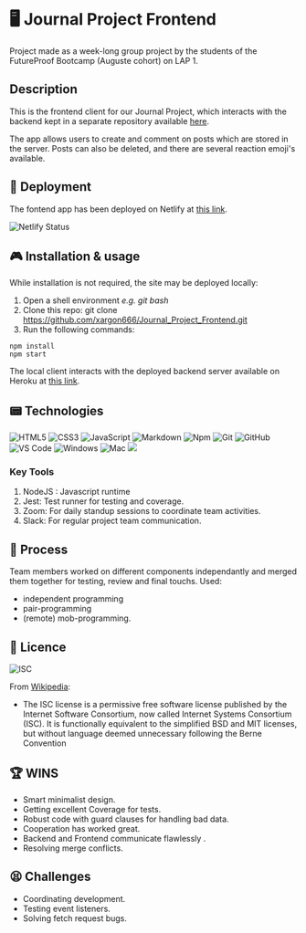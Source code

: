 
# 🖥 Journal Project Frontend
Project made as a week-long group project by the students of the FutureProof Bootcamp (Auguste cohort) on LAP 1.

## Description
This is the frontend client for our Journal Project, which interacts with the backend kept in a separate repository available [here](https://github.com/xargon666/Journal_Project_Backend).

The app allows users to create and comment on posts which are stored in the server. Posts can also be deleted, and there are several reaction emoji's available.

## 💾 Deployment
The fontend app has been deployed on Netlify at [this link](https://journal-project-lemon.netlify.app).

![Netlify Status](https://api.netlify.com/api/v1/badges/acbe7129-01a3-43b8-ba0c-a35536ea7798/deploy-status)
## 🎮 Installation & usage
While installation is not required, the site may be deployed locally:

1. Open a shell environment *e.g. git bash*
2. Clone this repo: git clone https://github.com/xargon666/Journal_Project_Frontend.git
3. Run the following commands:
```
npm install
npm start
```
The local client interacts with the deployed backend server available on Heroku at [this link](https://journal-project-backend.herokuapp.com/).

## 📟 Technologies
![HTML5](https://img.shields.io/badge/-HTML5-%23E44D27?style=flat-square&logo=html5&logoColor=ffffff) ![CSS3](https://img.shields.io/badge/-CSS3-%231572B6?style=flat-square&logo=css3) ![JavaScript](https://img.shields.io/badge/-JavaScript-%23F7DF1C?style=flat-square&logo=javascript&logoColor=000000&labelColor=%23F7DF1C&color=%23FFCE5A) ![Markdown](https://img.shields.io/badge/-Markdown-000000?style=flat-square&logo=markdown) ![Npm](https://img.shields.io/badge/-npm-CB3837?style=flat-square&logo=npm) 	![Git](https://img.shields.io/badge/-Git-%23F05032?style=flat-square&logo=git&logoColor=%23ffffff) ![GitHub](https://img.shields.io/badge/-GitHub-181717?style=flat-square&logo=github) ![VS Code](http://img.shields.io/badge/-VS%20Code-007ACC?style=flat-square&logo=visual-studio-code&logoColor=ffffff) ![Windows](http://img.shields.io/badge/-Windows-0078D6?style=flat-square&logo=windows&logoColor=ffffff) ![Mac](https://img.shields.io/badge/-MacOS-9cf?style=flat-square&logo=Apple&logoColor=333333) <img src="http://img.shields.io/badge/-Heroku-430098?style=flat&logo=heroku&logoColor=white">
### Key Tools
1. NodeJS : Javascript runtime
2. Jest: Test runner for testing and coverage.
3. Zoom: For daily standup sessions to coordinate team activities.
4. Slack: For regular project team communication.
	
## 🤔 Process
Team members worked on different components independantly and merged them together for testing, review and final touchs.
Used: 
- independent programming
- pair-programming
- (remote) mob-programming.

## 🪪 Licence
![ISC](https://img.shields.io/badge/license-ISC-00dd00)

From [Wikipedia](https://en.wikipedia.org/wiki/ISC_license):
- The ISC license is a permissive free software license published by the Internet Software Consortium, now called Internet Systems Consortium (ISC). It is functionally equivalent to the simplified BSD and MIT licenses, but without language deemed unnecessary following the Berne Convention

## 🏆 WINS
- Smart minimalist design.
- Getting excellent Coverage for tests.
- Robust code with guard clauses for handling bad data.
- Cooperation has worked great.
- Backend and Frontend communicate flawlessly .
- Resolving merge conflicts.

## 😫 Challenges
- Coordinating development.
- Testing event listeners.
- Solving fetch request bugs.
